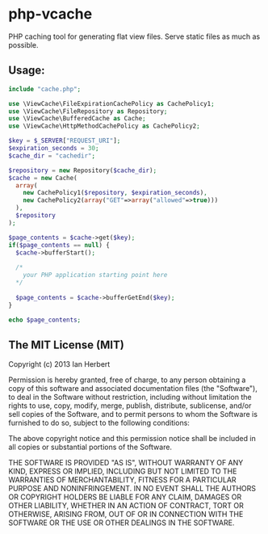 php-vcache
==========

PHP caching tool for generating flat view files.  Serve static files as much as possible.

## Usage:

```php
include "cache.php";

use \ViewCache\FileExpirationCachePolicy as CachePolicy1;
use \ViewCache\FileRepository as Repository;
use \ViewCache\BufferedCache as Cache;
use \ViewCache\HttpMethodCachePolicy as CachePolicy2;

$key = $_SERVER["REQUEST_URI"];
$expiration_seconds = 30;
$cache_dir = "cachedir";

$repository = new Repository($cache_dir);
$cache = new Cache(
  array(
    new CachePolicy1($repository, $expiration_seconds), 
    new CachePolicy2(array("GET"=>array("allowed"=>true)))
  ), 
  $repository
);

$page_contents = $cache->get($key);
if($page_contents == null) {
  $cache->bufferStart();
  
  /*
    your PHP application starting point here
  */
  
  $page_contents = $cache->bufferGetEnd($key);
}

echo $page_contents;
```

## The MIT License (MIT)

Copyright (c) 2013 Ian Herbert

Permission is hereby granted, free of charge, to any person obtaining a copy of this software and associated documentation files (the "Software"), to deal in the Software without restriction, including without limitation the rights to use, copy, modify, merge, publish, distribute, sublicense, and/or sell copies of the Software, and to permit persons to whom the Software is furnished to do so, subject to the following conditions:

The above copyright notice and this permission notice shall be included in all copies or substantial portions of the Software.

THE SOFTWARE IS PROVIDED "AS IS", WITHOUT WARRANTY OF ANY KIND, EXPRESS OR IMPLIED, INCLUDING BUT NOT LIMITED TO THE WARRANTIES OF MERCHANTABILITY, FITNESS FOR A PARTICULAR PURPOSE AND NONINFRINGEMENT. IN NO EVENT SHALL THE AUTHORS OR COPYRIGHT HOLDERS BE LIABLE FOR ANY CLAIM, DAMAGES OR OTHER LIABILITY, WHETHER IN AN ACTION OF CONTRACT, TORT OR OTHERWISE, ARISING FROM, OUT OF OR IN CONNECTION WITH THE SOFTWARE OR THE USE OR OTHER DEALINGS IN THE SOFTWARE.

